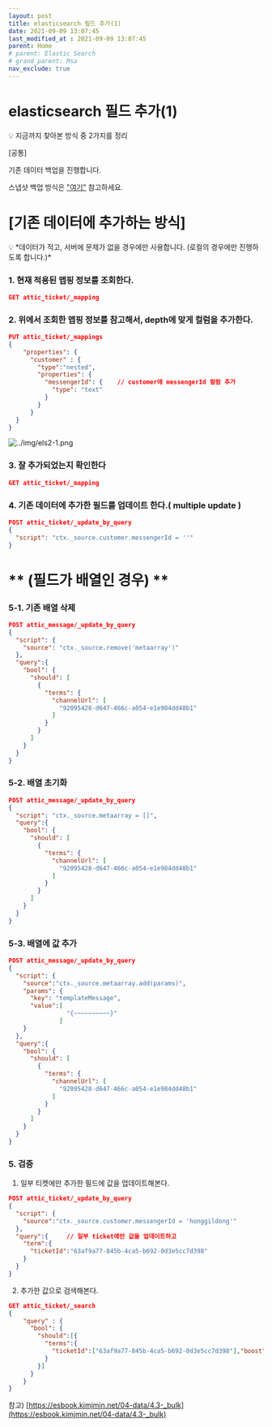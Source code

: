 ```yaml
---
layout: post
title: elasticsearch 필드 추가(1)
date: 2021-09-09 13:07:45
last_modified_at : 2021-09-09 13:07:45
parent: Home
# parent: Elastic Search
# grand_parent: Msa
nav_exclude: true
---
```


# elasticsearch 필드 추가(1)

<aside>
💡 지금까지 찾아본 방식 중 2가지를 정리

</aside>

[공통] 

기존 데이터 백업을 진행합니다.

스냅샷 백업 방식은 ["여기"](elasticsearch%20%E1%84%89%E1%85%B3%E1%84%82%E1%85%A2%E1%86%B8%E1%84%89%E1%85%A3%E1%86%BA%20%E1%84%89%E1%85%A2%E1%86%BC%E1%84%89%E1%85%A5%E1%86%BC%20%E1%84%87%E1%85%A9%E1%86%A8%E1%84%8B%E1%85%AF%E1%86%AB%20%E1%84%89%E1%85%A1%E1%86%A8%E1%84%8C%E1%85%A6%20ab7073fe4fe247b19f91220552094a42.md) 참고하세요.

# [기존 데이터에 추가하는 방식]

<aside>
💡 *데이터가 적고, 서버에 문제가 없을 경우에만 사용합니다.  (로컬의 경우에만 진행하도록 합니다.)*

</aside>

### 1. 현재 적용된 맵핑 정보를 조회한다.

```json
GET attic_ticket/_mapping
```

### 2. 위에서 조회한 맵핑 정보를 참고해서, depth에 맞게 컬럼을 추가한다.

```json
PUT attic_ticket/_mappings
{
    "properties": {
      "customer" : {
        "type":"nested",
        "properties": {
          "messengerId": {    // customer에 messengerId 컬럼 추가
            "type": "text"
          }
        }
      }
  }
}
```

![../img/els2-1.png](../img/els2-1.png)

### 3. 잘 추가되었는지 확인한다

```json
GET attic_ticket/_mapping
```

### 4. 기존 데이터에 추가한 필드를 업데이트 한다.( multiple update )

```json
POST attic_ticket/_update_by_query
{
  "script": "ctx._source.customer.messengerId = ''"
}
```

# ** (필드가 배열인 경우) **

### 5-1. 기존 배열 삭제

```json
POST attic_message/_update_by_query
{
  "script": {
    "source": "ctx._source.remove('metaarray')"
  },
  "query":{
    "bool": {
      "should": [
        {
          "terms": {
            "channelUrl": [
              "92095428-d647-466c-a054-e1e984dd48b1"
            ]
          }
        }
      ]
    }
  }
}
```

### 5-2. 배열 초기화

```json
POST attic_message/_update_by_query
{
  "script": "ctx._source.metaarray = []",
  "query":{
    "bool": {
      "should": [
        {
          "terms": {
            "channelUrl": [
              "92095428-d647-466c-a054-e1e984dd48b1"
            ]
          }
        }
      ]
    }
  }
}
```

### 5-3. 배열에 값 추가

```json
POST attic_message/_update_by_query
{
  "script": {
    "source":"ctx._source.metaarray.add(params)",
    "params": {
      "key": "templateMessage",
      "value":[
                "{~~~~~~~~~~}"
              ]
    }
  },
  "query":{
    "bool": {
      "should": [
        {
          "terms": {
            "channelUrl": [
              "92095428-d647-466c-a054-e1e984dd48b1"
            ]
          }
        }
      ]
    }
  }
}
```

### 5.  검증

1. 일부 티켓에만 추가한 필드에 값을 업데이트해본다.

```json
POST attic_ticket/_update_by_query
{
  "script": {
    "source":"ctx._source.customer.messengerId = 'honggildong'"
  },
  "query":{     // 일부 ticket에만 값을 업데이트하고
    "term":{
      "ticketId":"63af9a77-845b-4ca5-b692-0d3e5cc7d398"
    }
  }
}
```

 2. 추가한 값으로 검색해본다.

```json
GET attic_ticket/_search
{
    "query" : {
      "bool": {
        "should":[{
          "terms":{
            "ticketId":["63af9a77-845b-4ca5-b692-0d3e5cc7d398"],"boost":1.0
          }
        }]
      }
    }
}
```

참고) [https://esbook.kimjmin.net/04-data/4.3-_bulk](https://esbook.kimjmin.net/04-data/4.3-_bulk)